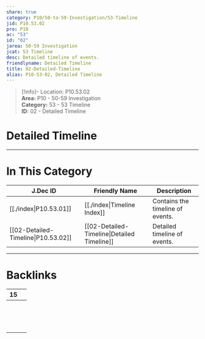 ```yaml
---  
share: true  
category: P10/50-to-59-Investigation/53-Timeline  
jid: P10.53.02  
pro: P10  
ac: "53"  
id: "02"  
jarea: 50-59 Investigation  
jcat: 53 Timeline  
desc: Detailed timeline of events.  
friendlyname: Detailed Timeline  
title: 02-Detailed-Timeline  
alias: P10-53-02, Detailed Timeline  
---  
```

  
>[!info]- Location: P10.53.02  
>**Area:** P10 - 50-59 Investigation  
>**Category:** 53 - 53 Timeline  
>**ID:** 02 - Detailed Timeline  
  
# Detailed Timeline  
  
  
  
  
  
  
---  
# In This Category  
  
| J.Dec ID                                                                                                      | Friendly Name                                                                                                         | Description                      |  
| ------------------------------------------------------------------------------------------------------------- | --------------------------------------------------------------------------------------------------------------------- | -------------------------------- |  
| [[./index\|P10.53.01]]                | [[./index\|Timeline Index]]                   | Contains the timeline of events. |  
| [[02-Detailed-Timeline\|P10.53.02]] | [[02-Detailed-Timeline\|Detailed Timeline]] | Detailed timeline of events.     |  
  
  
---  
# Backlinks  
<div><table class="dataview table-view-table"><thead class="table-view-thead"><tr class="table-view-tr-header"><th class="table-view-th"><span></span><span class="dataview small-text">15</span></th><th class="table-view-th"><span></span></th></tr></thead><tbody class="table-view-tbody"><tr><td><span></span></td><td><span></span></td></tr><tr><td><span></span></td><td><span></span></td></tr><tr><td><span></span></td><td><span></span></td></tr><tr><td><span></span></td><td><span></span></td></tr><tr><td><span></span></td><td><span></span></td></tr><tr><td><span></span></td><td><span></span></td></tr><tr><td><span></span></td><td><span></span></td></tr><tr><td><span></span></td><td><span></span></td></tr><tr><td><span></span></td><td><span></span></td></tr><tr><td><span></span></td><td><span></span></td></tr><tr><td><span></span></td><td><span></span></td></tr><tr><td><span></span></td><td><span></span></td></tr><tr><td><span></span></td><td><span></span></td></tr><tr><td><span></span></td><td><span></span></td></tr></tbody></table></div>